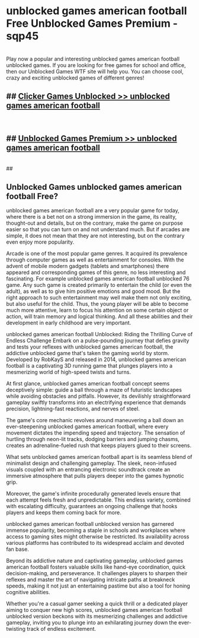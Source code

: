 # unblocked games american football  Free Unblocked Games Premium - sqp45 <br>
<br>
Play now a popular and interesting unblocked games american football unblocked games. If you are looking for free games for school and office, then our Unblocked Games WTF site will help you. You can choose cool, crazy and exciting unblocked games of different genres!


## ##  [Clicker Games Unblocked >> unblocked games american football](http://freeplayer.one?title=unblocked_games_american_football&ref=UGames)
  <br>

##  ## [Unblocked Games Premium >> unblocked games american football](http://freeplayer.one?title=unblocked_games_american_football&ref=UGames)
  <br>
  ##



## Unblocked Games unblocked games american football Free?

unblocked games american football are a very popular game for today, where there is a bet not on a strong immersion in the game, its reality, thought-out and details, but on the contrary, make the game on purpose easier so that you can turn on and not understand much. But if arcades are simple, it does not mean that they are not interesting, but on the contrary even enjoy more popularity.

Arcade is one of the most popular game genres. It acquired its prevalence through computer games as well as entertainment for consoles. With the advent of mobile modern gadgets (tablets and smartphones) there appeared and corresponding games of this genre, no less interesting and fascinating. For example unblocked games american football unblocked 76 game. Any such game is created primarily to entertain the child (or even the adult), as well as to give him positive emotions and good mood. But the right approach to such entertainment may well make them not only exciting, but also useful for the child. Thus, the young player will be able to become much more attentive, learn to focus his attention on some certain object or action, will train memory and logical thinking. And all these abilities and their development in early childhood are very important.

unblocked games american football Unblocked: Riding the Thrilling Curve of Endless Challenge
Embark on a pulse-pounding journey that defies gravity and tests your reflexes with unblocked games american football, the addictive unblocked game that's taken the gaming world by storm. Developed by RobKayS and released in 2014, unblocked games american football is a captivating 3D running game that plunges players into a mesmerizing world of high-speed twists and turns.

At first glance, unblocked games american football concept seems deceptively simple: guide a ball through a maze of futuristic landscapes while avoiding obstacles and pitfalls. However, its devilishly straightforward gameplay swiftly transforms into an electrifying experience that demands precision, lightning-fast reactions, and nerves of steel.

The game's core mechanic revolves around maneuvering a ball down an ever-steepening unblocked games american football, where every movement dictates the impending speed and trajectory. The sensation of hurtling through neon-lit tracks, dodging barriers and jumping chasms, creates an adrenaline-fueled rush that keeps players glued to their screens.

What sets unblocked games american football apart is its seamless blend of minimalist design and challenging gameplay. The sleek, neon-infused visuals coupled with an entrancing electronic soundtrack create an immersive atmosphere that pulls players deeper into the games hypnotic grip.

Moreover, the game's infinite procedurally generated levels ensure that each attempt feels fresh and unpredictable. This endless variety, combined with escalating difficulty, guarantees an ongoing challenge that hooks players and keeps them coming back for more.

unblocked games american football unblocked version has garnered immense popularity, becoming a staple in schools and workplaces where access to gaming sites might otherwise be restricted. Its availability across various platforms has contributed to its widespread acclaim and devoted fan base.

Beyond its addictive nature and captivating gameplay, unblocked games american football fosters valuable skills like hand-eye coordination, quick decision-making, and perseverance. It challenges players to sharpen their reflexes and master the art of navigating intricate paths at breakneck speeds, making it not just an entertaining pastime but also a tool for honing cognitive abilities.

Whether you're a casual gamer seeking a quick thrill or a dedicated player aiming to conquer new high scores, unblocked games american football unblocked version beckons with its mesmerizing challenges and addictive gameplay, inviting you to plunge into an exhilarating journey down the ever-twisting track of endless excitement.